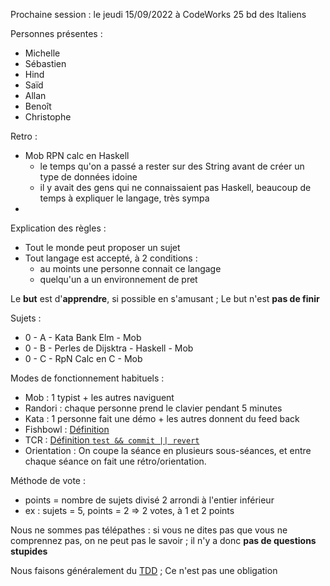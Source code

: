 Prochaine session : le jeudi 15/09/2022 à CodeWorks 25 bd des Italiens 

Personnes présentes :
- Michelle
- Sébastien
- Hind
- Saïd
- Allan
- Benoît
- Christophe

Retro :
- Mob RPN calc en Haskell 
    - le temps qu'on a passé a rester sur des String avant de créer un type de données idoine
    - il y avait des gens qui ne connaissaient pas Haskell, beaucoup de temps à expliquer le langage, très sympa
- 

Explication des règles :
- Tout le monde peut proposer un sujet
- Tout langage est accepté, à 2 conditions :
  - au moints une personne connait ce langage
  - quelqu'un a un environnement de pret

Le **but** est d'**apprendre**, si possible en s'amusant ;
Le but n'est **pas de finir**

Sujets :
- 0 - A - Kata Bank Elm  - Mob 
- 0 - B - Perles de Dijsktra - Haskell - Mob
- 0 - C - RpN Calc en C - Mob


Modes de fonctionnement habituels :
- Mob : 1 typist + les autres naviguent
- Randori : chaque personne prend le clavier pendant 5 minutes
- Kata : 1 personne fait une démo + les autres donnent du feed back
- Fishbowl : [Définition](https://en.wikipedia.org/wiki/Fishbowl_(conversation))
- TCR : [Définition `test && commit || revert`](https://medium.com/@kentbeck_7670/test-commit-revert-870bbd756864)
- Orientation : On coupe la séance en plusieurs sous-séances,
  et entre chaque séance on fait une rétro/orientation.

Méthode de vote :
- points = nombre de sujets divisé 2 arrondi à l'entier inférieur
- ex : sujets = 5, points = 2 => 2 votes, à 1 et 2 points

Nous ne sommes pas télépathes :
si vous ne dites pas que vous ne comprennez pas, on ne peut pas le savoir ;
il n'y a donc **pas de questions stupides**

Nous faisons généralement du [TDD](https://fr.wikipedia.org/wiki/Test_driven_development) ;
Ce n'est pas une obligation
